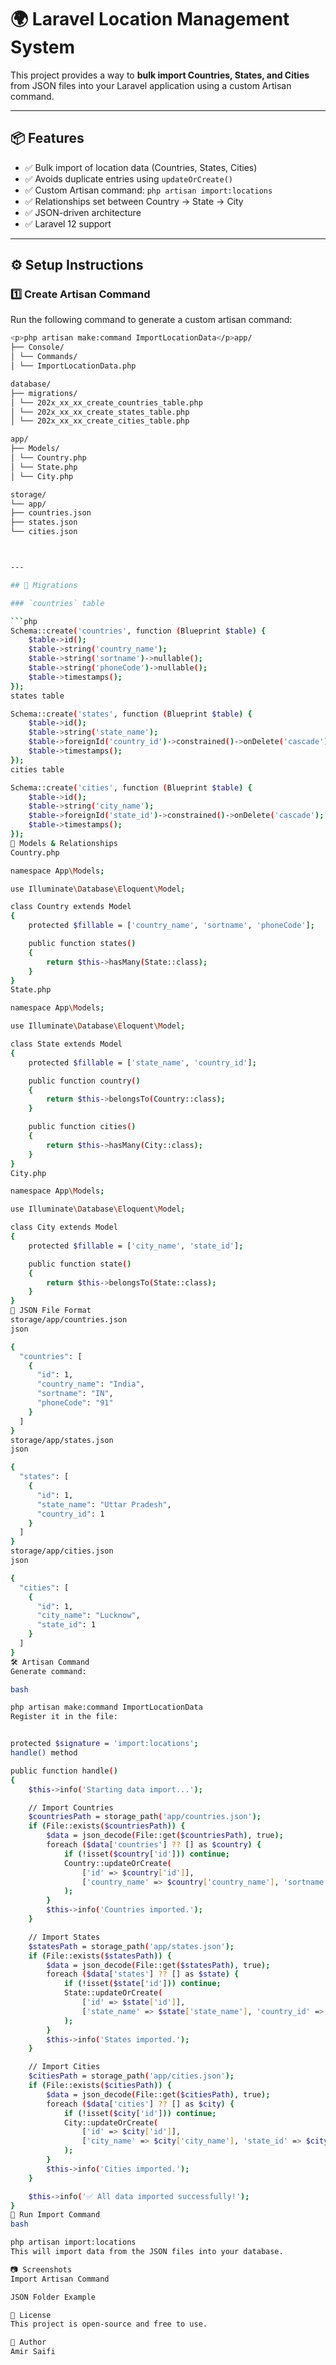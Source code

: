 # 🌍 Laravel Location Management System

This project provides a way to **bulk import Countries, States, and Cities** from JSON files into your Laravel application using a custom Artisan command.

---

## 📦 Features

- ✅ Bulk import of location data (Countries, States, Cities)
- ✅ Avoids duplicate entries using `updateOrCreate()`
- ✅ Custom Artisan command: `php artisan import:locations`
- ✅ Relationships set between Country → State → City
- ✅ JSON-driven architecture
- ✅ Laravel 12 support

---

## ⚙️ Setup Instructions

### 1️⃣ Create Artisan Command

Run the following command to generate a custom artisan command:

```bash
<p>php artisan make:command ImportLocationData</p>app/
├── Console/
│ └── Commands/
│ └── ImportLocationData.php

database/
├── migrations/
│ └── 202x_xx_xx_create_countries_table.php
│ └── 202x_xx_xx_create_states_table.php
│ └── 202x_xx_xx_create_cities_table.php

app/
├── Models/
│ └── Country.php
│ └── State.php
│ └── City.php

storage/
└── app/
├── countries.json
├── states.json
└── cities.json



---

## 📁 Migrations

### `countries` table

```php
Schema::create('countries', function (Blueprint $table) {
    $table->id();
    $table->string('country_name');
    $table->string('sortname')->nullable();
    $table->string('phoneCode')->nullable();
    $table->timestamps();
});
states table

Schema::create('states', function (Blueprint $table) {
    $table->id();
    $table->string('state_name');
    $table->foreignId('country_id')->constrained()->onDelete('cascade');
    $table->timestamps();
});
cities table

Schema::create('cities', function (Blueprint $table) {
    $table->id();
    $table->string('city_name');
    $table->foreignId('state_id')->constrained()->onDelete('cascade');
    $table->timestamps();
});
🧩 Models & Relationships
Country.php

namespace App\Models;

use Illuminate\Database\Eloquent\Model;

class Country extends Model
{
    protected $fillable = ['country_name', 'sortname', 'phoneCode'];

    public function states()
    {
        return $this->hasMany(State::class);
    }
}
State.php

namespace App\Models;

use Illuminate\Database\Eloquent\Model;

class State extends Model
{
    protected $fillable = ['state_name', 'country_id'];

    public function country()
    {
        return $this->belongsTo(Country::class);
    }

    public function cities()
    {
        return $this->hasMany(City::class);
    }
}
City.php

namespace App\Models;

use Illuminate\Database\Eloquent\Model;

class City extends Model
{
    protected $fillable = ['city_name', 'state_id'];

    public function state()
    {
        return $this->belongsTo(State::class);
    }
}
📂 JSON File Format
storage/app/countries.json
json

{
  "countries": [
    {
      "id": 1,
      "country_name": "India",
      "sortname": "IN",
      "phoneCode": "91"
    }
  ]
}
storage/app/states.json
json

{
  "states": [
    {
      "id": 1,
      "state_name": "Uttar Pradesh",
      "country_id": 1
    }
  ]
}
storage/app/cities.json
json

{
  "cities": [
    {
      "id": 1,
      "city_name": "Lucknow",
      "state_id": 1
    }
  ]
}
🛠️ Artisan Command
Generate command:

bash

php artisan make:command ImportLocationData
Register it in the file:


protected $signature = 'import:locations';
handle() method

public function handle()
{
    $this->info('Starting data import...');

    // Import Countries
    $countriesPath = storage_path('app/countries.json');
    if (File::exists($countriesPath)) {
        $data = json_decode(File::get($countriesPath), true);
        foreach ($data['countries'] ?? [] as $country) {
            if (!isset($country['id'])) continue;
            Country::updateOrCreate(
                ['id' => $country['id']],
                ['country_name' => $country['country_name'], 'sortname' => $country['sortname'] ?? null, 'phoneCode' => $country['phoneCode'] ?? null]
            );
        }
        $this->info('Countries imported.');
    }

    // Import States
    $statesPath = storage_path('app/states.json');
    if (File::exists($statesPath)) {
        $data = json_decode(File::get($statesPath), true);
        foreach ($data['states'] ?? [] as $state) {
            if (!isset($state['id'])) continue;
            State::updateOrCreate(
                ['id' => $state['id']],
                ['state_name' => $state['state_name'], 'country_id' => $state['country_id']]
            );
        }
        $this->info('States imported.');
    }

    // Import Cities
    $citiesPath = storage_path('app/cities.json');
    if (File::exists($citiesPath)) {
        $data = json_decode(File::get($citiesPath), true);
        foreach ($data['cities'] ?? [] as $city) {
            if (!isset($city['id'])) continue;
            City::updateOrCreate(
                ['id' => $city['id']],
                ['city_name' => $city['city_name'], 'state_id' => $city['state_id']]
            );
        }
        $this->info('Cities imported.');
    }

    $this->info('✅ All data imported successfully!');
}
🚀 Run Import Command
bash

php artisan import:locations
This will import data from the JSON files into your database.

📷 Screenshots
Import Artisan Command

JSON Folder Example

📎 License
This project is open-source and free to use.

🙋 Author
Amir Saifi
